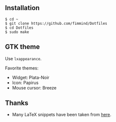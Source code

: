 ## Installation
```shell
$ cd ~
$ git clone https://github.com/fimmind/Dotfiles
$ cd Dotfiles
$ sudo make
```

## GTK theme
Use `lxappearance`.

Favorite themes:
* Widget: Plata-Noir
* Icon: Papirus
* Mouse cursor: Breeze

## Thanks
* Many LaTeX snippets have been taken from [here](https://github.com/gillescastel/latex-snippets).
